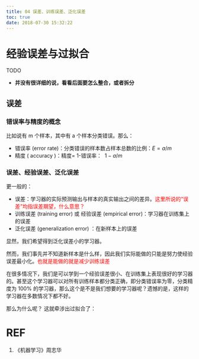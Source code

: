 ```yaml
---
title: 04 误差、训练误差、泛化误差
toc: true
date: 2018-07-30 15:32:22
---
```

# 经验误差与过拟合


TODO

* **并没有很详细的说，看看后面要怎么整合，或者拆分**

## 误差

### 错误率与精度的概念

比如说有 m 个样本，其中有 a 个样本分类错误。那么：

* 错误率 (error rate)：分类错误的样本数占样本总数的比例：$E=a/m$
* 精度   ( accuracy )：精度= 1-错误率：  $1- a/m$


### 误差、经验误差、泛化误差

更一般的：

* 误差：学习器的实际预测输出与样本的真实输出之间的差异。<span style="color:red;">这里所说的“误差”均指误差期望，什么意思？</span>
* 训练误差 (training error) 或 经验误差 (empirical error)：学习器在训练集上的误差
* 泛化误差 (generalization error) ：在新样本上的误差

显然，我们希望得到泛化误差小的学习器。

然而，我们事先并不知道新样本是什么样，因此我们实际能做的只能是努力使经验误差最小化。<span style="color:red;">也就是能做的就是减少训练误差</span>

在很多情况下，我们是可以学到一个经验误差很小、在训练集上表现很好的学习器的。甚至这个学习器可以对所有训练样本都分类正确，即分类错误率为零，分类精度为 100% 的学习器，那么这个是不是我们想要的学习器呢？遗憾的是，这样的学习器在多数情况下都不好。

那么为什么呢？ 这就牵涉出过拟合了：





# REF

1. 《机器学习》周志华
